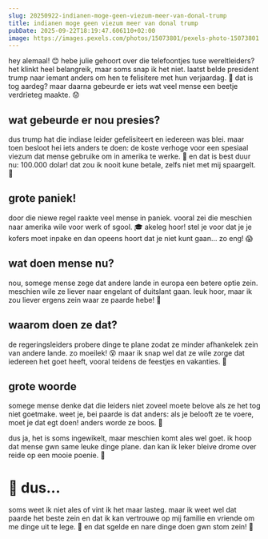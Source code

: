 ```yaml
---
slug: 20250922-indianen-moge-geen-viezum-meer-van-donal-trump
title: indianen moge geen viezum meer van donal trump
pubDate: 2025-09-22T18:19:47.606110+02:00
image: https://images.pexels.com/photos/15073801/pexels-photo-15073801.jpeg?auto=compress&cs=tinysrgb&dpr=2&h=650&w=940
---
```

hey alemaal! 😊 hebe julie gehoort over die telefoontjes tuse wereltleiders? het klinkt heel belangreik, maar soms snap ik het niet. laatst belde president trump naar iemant anders om hen te felisitere met hun verjaardag. 🎂 dat is tog aardeg? maar daarna gebeurde er iets wat veel mense een beetje verdrieteg maakte. 😟

## wat gebeurde er nou presies?

dus trump hat die indiase leider gefelisiteert en iedereen was blei. maar toen besloot hei iets anders te doen: de koste verhoge voor een spesiaal viezum dat mense gebruike om in amerika te werke. 💼 en dat is best duur nu: 100.000 dolar! dat zou ik nooit kune betale, zelfs niet met mij spaargelt. 💸

## grote paniek!

door die niewe regel raakte veel mense in paniek. vooral zei die meschien naar amerika wile voor werk of sgool. 🎓 akeleg hoor! stel je voor dat je je kofers moet inpake en dan opeens hoort dat je niet kunt gaan... zo eng! 😱

## wat doen mense nu?

nou, somege mense zege dat andere lande in europa een betere optie zein. meschien wile ze liever naar engelant of duitslant gaan. leuk hoor, maar ik zou liever ergens zein waar ze paarde hebe! 🐴

## waarom doen ze dat?

de regeringsleiders probere dinge te plane zodat ze minder afhankelek zein van andere lande. zo moeilek! 😵 maar ik snap wel dat ze wile zorge dat iedereen het goet heeft, vooral teidens de feestjes en vakanties. 🎊

## grote woorde

somege mense denke dat die leiders niet zoveel moete belove als ze het tog niet goetmake. weet je, bei paarde is dat anders: als je belooft ze te voere, moet je dat egt doen! anders worde ze boos. 🐎

dus ja, het is soms ingewikelt, maar meschien komt ales wel goet. ik hoop dat mense gwn same leuke dinge plane. dan kan ik leker bleive drome over reide op een mooie poenie. 🌈

# 🤔 dus...

soms weet ik niet ales of vint ik het maar lasteg. maar ik weet wel dat paarde het beste zein en dat ik kan vertrouwe op mij familie en vriende om me dinge uit te lege. 💖 en dat sgelde en nare dinge doen gwn stom zein! 🚫
